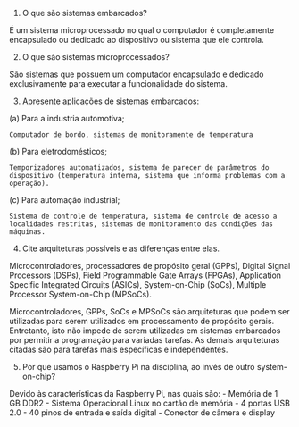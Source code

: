 1. O que são sistemas embarcados?

É um sistema microprocessado no qual o computador é completamente encapsulado ou dedicado ao dispositivo ou sistema que ele controla.

2. O que são sistemas microprocessados?

São sistemas que possuem um computador encapsulado e dedicado exclusivamente para executar a funcionalidade do sistema.

3. Apresente aplicações de sistemas embarcados:

(a) Para a industria automotiva;

	Computador de bordo, sistemas de monitoramente de temperatura

(b) Para eletrodomésticos;

	Temporizadores automatizados, sistema de parecer de parâmetros do dispositivo (temperatura interna, sistema que informa problemas com a operação).

(c) Para automação industrial;
	
	Sistema de controle de temperatura, sistema de controle de acesso a localidades restritas, sistemas de monitoramento das condições das máquinas.

4. Cite arquiteturas possíveis e as diferenças entre elas.

Microcontroladores, processadores de propósito geral (GPPs), Digital Signal Processors (DSPs), Field Programmable Gate Arrays (FPGAs), Application Specific Integrated Circuits (ASICs), System-on-Chip (SoCs), Multiple Processor System-on-Chip (MPSoCs).

Microcontroladores, GPPs, SoCs e MPSoCs são arquiteturas que podem ser utilizadas para serem utilizados em processamento de propósito gerais. Entretanto, isto não impede de serem utilizadas em sistemas embarcados por permitir a programação para variadas tarefas. 
As demais arquiteturas citadas são para tarefas mais específicas e independentes.

5. Por que usamos o Raspberry Pi na disciplina, ao invés de outro system-on-chip?

Devido às características da Raspberry Pi, nas quais são:
	- Memória de 1 GB DDR2 
	- Sistema Operacional Linux no cartão de memória
	- 4 portas USB 2.0
	- 40 pinos de entrada e saída digital
	- Conector de câmera e display
